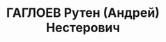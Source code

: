 ---
title: ГАГЛОЕВ Рутен (Андрей) Нестерович
description: "1917 -1920 гг. были сложными, противоречивыми и трагическими в судьбе\
  \ почти всех народов России. На долю же южных осетин выпали сложнейшие испытания,\
  \ которые оставили тяжелый отпечаток в судьбе и памяти Потомков. После февральской\
  \ революции 1917 г. многие Hapoды Кавказа организовали свои национальные Советы.\
  \ 9 июня 1917 г. в селении Джава на первом съезде югоосетинского народа был создан\
  \ Юго-Осетинский Национальный Совет который принял ряд важных решении, в том числе\
  \ и по национальному вопросу. «Если Кавказские народы получат территориально-национальные\
  \ автономии, – было сказано в решении Совета, – то осетинам, объединенным в одну\
  \ национальную единицу, предоставляется право свободного самоопределения». Данное\
  \ решение выпекало из концепции большевистской партии по национальному вопросу,\
  \ т.е. признания права нации на самоопределение. Напомним, что эту концепцию поддерживали\
  \ грузинские большевики и все национальные окраины России. Председателем первого\
  \ съезда Юго-Осетинского Национального Совета был избран Рутен Несторович Гаглоев,\
  \ инженер по специальности. Решения осетинского народа относительно своей будущей\
  \ автономии и желание объединиться «в одну национальную единицу» в Тбилиси были\
  \ встречены с возмущением и угрозами в адрес осетин. \n  15 – 17 декабря 1917 г.\
  \ в г. Цхинвал состоялся второй съезд Юго-Осетинского народа, на котором был принят\
  \ вердикт – держаться российской ориентации. Съезд также принял резолюцию – построить\
  \ перевальную дорогу Цхинвал – Зарамаг, которая бы соединила Южную Осетию с Северной\
  \ Осетией. Желание южных осетин построить эту дорогу было настолько велико, что\
  \ добровольные пожертвования для нее составили более 100 тыс. руб. По тем временам\
  \ такая сумма считалась колоссальной. В 1918 г. строительные бригады осетин под\
  \ руководством Рутена Гаглоева приступили к работе на перевальной дороге. это вызвало\
  \ озлобление меньшевиков и «ypa-патриотов» Грузии, которые всячески пытались помешать\
  \ строительству дорог.;osradio.ru/istoija/page/36/;\r\n10725;;Гаглоев Рутен (Андрей)\
  \ Несторович (Гибиевич);(1888-1937) \n  Я не стремлюсь устроить свою личную жизнь,\
  \ я хочу работать и при­нести какую-нибудь пользу у себя на родине. Самое первое\
  \ несчастье нашей страны - это бездорожье.. \n  В 1918 году обстановка в Южной Осетии\
  \ все больше накаляется. Вспыхивает восстание крестьян. Трудящиеся Юго-Осетии восстали\
  \ против своих ярых врагов-меньшевиков.. \n  19 марта заняли Цхинвал. Это было первое\
  \ вооруженное восстание трудящихся Южной Осетии. Рутена Несторовича предводители\
  \ повстанцев избрали комендантом города. Он борется вместе с другими с пожарами,\
  \ грабежами. Наводит порядок в городе. Грузинские меньшевики, шови­нисты в бешенстве\
  \ говорили о Рутене Гаглоеве как о человеке, опасном для грузинских меньшевиков.\
  \ Меньшевик Кирилл Нинидзе писал: «Вдохнови­телем восстания является инженер Рутен\
  \ (Андрей) Гаглоев, который завез в Осетию массу инструментов и учит восставших\
  \ окопному делу..» \n  Меньшевистская газета «Брдзола» писала: «Восставшие дали\
  \ Гагло-еву Рутену права диктатора, среди них он пользуется большим автори­тетом..»\
  \ \n  Меньшевики были правы в том, что Рутен Несторович действительно пользовался\
  \ большим авторитетом среди трудящихся, но диктатором он, конечно, не был. В этом\
  \ случае они на него наговаривали специально, чтобы очернить его. \n  С 1921 по\
  \ 1928 гг. Рутен Гаглоев побывал во многих странах Европы. Судя по его переписке\
  \ и корреспонденции, он побывал в Польше, Румынии, Германии, Франции.. \n  Работал\
  \ в качестве конструктора технического бюро железнодорож­ных мастерских в Лапах,\
  \ в качестве инженера большого деревоотделоч-ного завода во Ржеве, строил мосты\
  \ в Польше, Румынии и т. д. \n  Перед научным институтом возник вопрос о составлении\
  \ карты Юго-Осетии. С этой целью при институте была организована комиссия 13 июня\
  \ 1930 года.. Комиссия поручила Рутену Гаглоеву составление карты Юго-Осетинской\
  \ автономной области.. Над картой Рутен работал в течение се­ми лет - с 1931 по\
  \ 1937 год.. \n  Еще в мае 1937 года Рутен Несторович отвез свою карту в Москву.\
  \ Она была утверждена Институтом геологии и картографии в том же месяце. Рутен счастливый\
  \ возвращался домой. Но прежде он заехал в Тифлис, прошел к Берия. С приятной новостью\
  \ он поделился с ним (о кар­те), а потом стал настоятельно требовать средства для\
  \ строительства перевальной дороги, которой был озабочен постоянно. Берия, услышав\
  \ неприятные для себя вещи, неистово, что есть мочи закричал: «Что же вы, осетины,\
  \ хотите, через себя связать русских с Грузией?! Вы им хотите открыть дорогу в Грузию?\
  \ Никогда этому не бывать!» Стал оскорблять, поносить осетин, лично Рутена. С разбитым\
  \ сердцем возвращался Рутен домой.;www.osetini.com/gr-slava/gagloev.htm;\r\n10725;1937;Гаглоев\
  \ Андрей (он же Рутен) Несторович;Род. в 1888, Джавский р-н, с. Ванели, Южная Осетия,\
  \ осетин. Место проживания: с. Джава, Южноосетинская АО. Род занятий: до ареста\
  \ работал прорабом на строительстве Дзаугэс\". \n  Осужден Тройкой при НКВД ГССР\
  \ 09.11.1937. Мера наказания: расстрел с конфискацией личного имущества. Дата расстрела:\
  \ 10.11.1937"
---